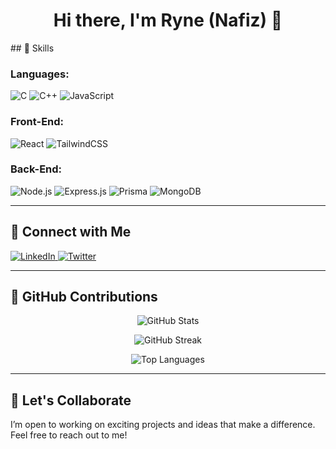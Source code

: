 <h1 align="center">Hi there, I'm Ryne (Nafiz) 👋</h1>
## 🔧 Skills

### Languages:
<p align="left">
  <img src="https://img.shields.io/badge/C-%2300599C.svg?style=flat&logo=c&logoColor=white" alt="C"/>
  <img src="https://img.shields.io/badge/C++-%2300599C.svg?style=flat&logo=cplusplus&logoColor=white" alt="C++"/>
  <img src="https://img.shields.io/badge/JavaScript-%23F7DF1E.svg?style=flat&logo=javascript&logoColor=black" alt="JavaScript"/>
</p>

### Front-End:
<p align="left">
  <img src="https://img.shields.io/badge/React-%2361DAFB.svg?style=flat&logo=react&logoColor=black" alt="React"/>
  <img src="https://img.shields.io/badge/Tailwind%20CSS-%2306B6D4.svg?style=flat&logo=tailwindcss&logoColor=white" alt="TailwindCSS"/>
</p>

### Back-End:
<p align="left">
  <img src="https://img.shields.io/badge/Node.js-%23339933.svg?style=flat&logo=node.js&logoColor=white" alt="Node.js"/>
  <img src="https://img.shields.io/badge/Express.js-%23000000.svg?style=flat&logo=express&logoColor=white" alt="Express.js"/>
  <img src="https://img.shields.io/badge/Prisma-%230B3446.svg?style=flat&logo=prisma&logoColor=white" alt="Prisma"/>
  <img src="https://img.shields.io/badge/MongoDB-%2347A248.svg?style=flat&logo=mongodb&logoColor=white" alt="MongoDB"/>
</p>

---

## 🔗 Connect with Me

<p align="left">
  <a href="https://linkedin.com/in/nafiz678">
    <img src="https://img.shields.io/badge/LinkedIn-%230077B5.svg?style=flat&logo=linkedin&logoColor=white" alt="LinkedIn"/>
  </a>
  <a href="https://twitter.com/nafiz678">
    <img src="https://img.shields.io/badge/Twitter-%231DA1F2.svg?style=flat&logo=twitter&logoColor=white" alt="Twitter"/>
  </a>
</p>

---

## 🔎 GitHub Contributions

<p align="center">
  <img src="https://github-readme-stats.vercel.app/api?username=nafiz678&show_icons=true&theme=radical" alt="GitHub Stats"/>
</p>

<p align="center">
  <img src="https://github-readme-streak-stats.herokuapp.com/?user=nafiz678&theme=radical" alt="GitHub Streak"/>
</p>

<p align="center">
  <img src="https://github-readme-stats.vercel.app/api/top-langs/?username=nafiz678&layout=compact&theme=radical" alt="Top Languages"/>
</p>

---

## 🎨 Let's Collaborate

I’m open to working on exciting projects and ideas that make a difference. Feel free to reach out to me!
